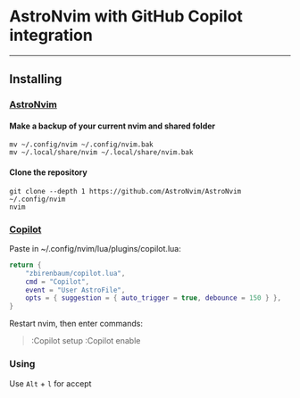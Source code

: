 # AstroNvim with GitHub Copilot integration
---
## Installing
### [AstroNvim](https://github.com/AstroNvim/AstroNvim)

#### Make a backup of your current nvim and shared folder
```shell
mv ~/.config/nvim ~/.config/nvim.bak
mv ~/.local/share/nvim ~/.local/share/nvim.bak
```

#### Clone the repository
```shell
git clone --depth 1 https://github.com/AstroNvim/AstroNvim ~/.config/nvim
nvim
```

### [Copilot](https://github.com/zbirenbaum/copilot.lua)

Paste in ~/.config/nvim/lua/plugins/copilot.lua:
```lua
return {
	"zbirenbaum/copilot.lua",
	cmd = "Copilot",
	event = "User AstroFile",
	opts = { suggestion = { auto_trigger = true, debounce = 150 } },
}
```

Restart nvim, then enter commands:

>:Copilot setup
>:Copilot enable

### Using
Use `Alt` + `l` for accept
